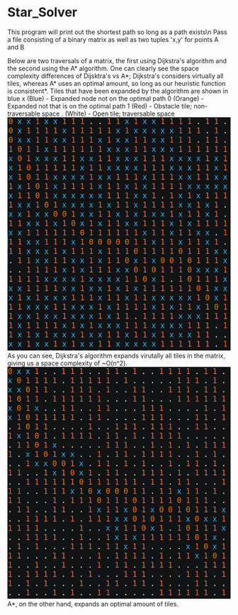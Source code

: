 # Star_Solver

This program will print out the shortest path so long as a path exists\n
Pass a file consisting of a binary matrix as well as two tuples 'x,y' for points A and B

Below are two traversals of a matrix, the first using Dijkstra's algorithm and the second using the A\* algorithm. One can clearly see the space complexity differences of Dijsktra's vs A\*; Dijkstra's considers virtually all tiles, whereas A\* uses an optimal amount, so long as our heuristic function is consistent\*. Tiles that have been expanded by the algorithm are shown in blue
x (Blue) - Expanded node not on the optimal path
0 (Orange) - Expanded not that is on the optimal path
1 (Red) - Obstacle tile; non-traversable space
. (White) - Open tile; traversable space
<img src="./Dijkstra_1.png" alt="Dijkstra"/>
As you can see, Dijkstra's algorithm expands virutally all tiles in the matrix, giving us a space complexity of ~O(n^2).
<img src="./A_star1.png" alt="A*"/>
A\*, on the other hand, expands an optimal amount of tiles.
